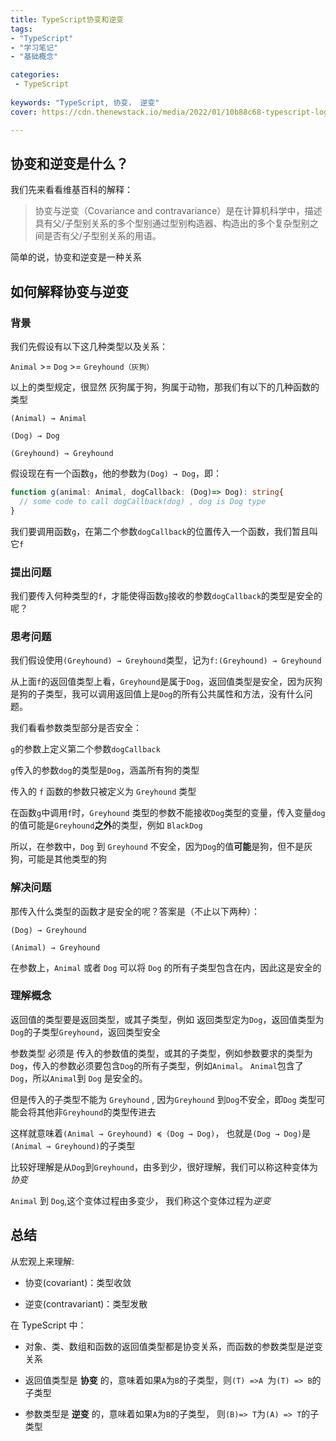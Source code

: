 ```yaml
---
title: TypeScript协变和逆变
tags:
- "TypeScript"
- "学习笔记"
- "基础概念"

categories: 
 - TypeScript
 
keywords: "TypeScript, 协变， 逆变"
cover: https://cdn.thenewstack.io/media/2022/01/10b88c68-typescript-logo.png

---
```


## 协变和逆变是什么？

我们先来看看维基百科的解释：
> 协变与逆变（Covariance and contravariance）是在计算机科学中，描述具有父/子型别关系的多个型别通过型别构造器、构造出的多个复杂型别之间是否有父/子型别关系的用语。

简单的说，协变和逆变是一种关系

## 如何解释协变与逆变

### 背景

我们先假设有以下这几种类型以及关系：

`Animal`  >=  `Dog` >=  `Greyhound（灰狗）` 

以上的类型规定，很显然 灰狗属于狗，狗属于动物，那我们有以下的几种函数的类型

`(Animal) → Animal`

`(Dog) → Dog`

`(Greyhound) → Greyhound`

假设现在有一个函数`g`，他的参数为`(Dog) → Dog`，即：

```typescript
function g(animal: Animal, dogCallback: (Dog)=> Dog): string{
  // some code to call dogCallback(dog) , dog is Dog type
}
```
我们要调用函数`g`，在第二个参数`dogCallback`的位置传入一个函数，我们暂且叫它`f`

### 提出问题

我们要传入何种类型的`f`，才能使得函数`g`接收的参数`dogCallback`的类型是安全的呢？

### 思考问题

我们假设使用`(Greyhound) → Greyhound`类型，记为`f:(Greyhound) → Greyhound`

从上面`f`的返回值类型上看，`Greyhound`是属于`Dog`，返回值类型是安全，因为灰狗是狗的子类型，我可以调用返回值上是`Dog`的所有公共属性和方法，没有什么问题。

我们看看参数类型部分是否安全：

`g`的参数上定义第二个参数`dogCallback`

`g`传入的参数`dog`的类型是`Dog`，涵盖所有狗的类型

传入的 `f` 函数的参数只被定义为 `Greyhound` 类型

在函数`g`中调用`f`时，`Greyhound` 类型的参数不能接收`Dog`类型的变量，传入变量`dog`的值可能是`Greyhound`**之外**的类型，例如 `BlackDog`

所以，在参数中，`Dog` 到 `Greyhound` 不安全，因为`Dog`的值**可能**是狗，但不是灰狗，可能是其他类型的狗

### 解决问题

那传入什么类型的函数才是安全的呢？答案是（不止以下两种）：

`(Dog) → Greyhound `

`(Animal) → Greyhound`

在参数上，`Animal` 或者 `Dog` 可以将 `Dog` 的所有子类型包含在内，因此这是安全的


### 理解概念

返回值的类型要是返回类型，或其子类型，例如 返回类型定为`Dog`，返回值类型为`Dog`的子类型`Greyhound`，返回类型安全

参数类型 必须是 传入的参数值的类型，或其的子类型，例如参数要求的类型为`Dog`，传入的参数必须要包含`Dog`的所有子类型，例如`Animal`。 `Animal`包含了`Dog`，所以`Animal`到 `Dog` 是安全的。

但是传入的子类型不能为 `Greyhound` , 因为`Greyhound`  到`Dog`不安全，即`Dog` 类型可能会将其他非`Greyhound`的类型传进去

这样就意味着`(Animal → Greyhound) ≼ (Dog → Dog)`， 也就是`(Dog → Dog)`是`(Animal → Greyhound)`的子类型

比较好理解是从`Dog`到`Greyhound`，由多到少，很好理解，我们可以称这种变体为*协变*

`Animal` 到 `Dog`,这个变体过程由多变少， 我们称这个变体过程为*逆变*

## 总结

从宏观上来理解:

* 协变(covariant)：类型收敛

* 逆变(contravariant)：类型发散

在 TypeScript 中：

* 对象、类、数组和函数的返回值类型都是协变关系，而函数的参数类型是逆变关系

* 返回值类型是 **协变** 的，意味着如果`A`为`B`的子类型，则`(T) =>A `为`(T) => B`的子类型

* 参数类型是 **逆变** 的，意味着如果`A`为`B`的子类型， 则`(B)=> T`为`(A) => T`的子类型